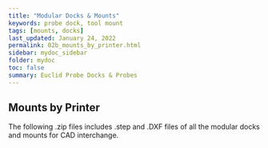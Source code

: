 ```yaml
---
title: "Modular Docks & Mounts"
keywords: probe dock, tool mount
tags: [mounts, docks]
last_updated: January 24, 2022
permalink: 02b_mounts_by_printer.html
sidebar: mydoc_sidebar
folder: mydoc
toc: false
summary: Euclid Probe Docks & Probes 
---
```


## Mounts by Printer

The following .zip files includes .step and .DXF files of all the modular docks and mounts for CAD interchange.
